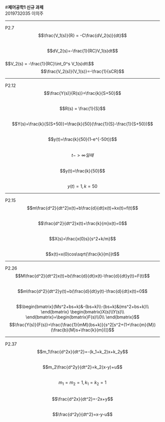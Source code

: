 #**제어공학1 신규 과제**  
2019732035 이의주
***
P2.7  
$$\frac{V_1(s)}{R} = -C\frac{dV_2(s)}{dt}$$   
$$dV_2(s)=-\frac{1}{RC}V_1(s)dt$$   
$$V_2(s) = -\frac{1}{RC}\int_0^s V_1(s)dt\$$   
$$\frac{V_2(s)}{V_1(s)}=-\frac{1}{sCR}$$   
***
P2.12
$$\frac{Y(s)}{R(s)}=\frac{k}{S+50}$$  
$$R(s) = \frac{1}{S}$$  
$$Y(s)=\frac{k}{S(S+50)}=\frac{k}{50}(\frac{1}{S}-\frac{1}{S+50})$$  
$$y(t)=\frac{k}{50}(1-e^{-50t})$$  
$$t->{\infty} 일 때$$  
$$y(t)=\frac{k}{50}$$  
$$y(t)=1, k=50$$
***
P2.15  
$$m\frac{d^2}{dt^2}x(t)+b\frac{d}{dt}x(t)+kx(t)=f(t)$$  
$$\frac{d^2}{dt^2}x(t)+\frac{k}{m}x(t)=0$$  
$$X(s)=\frac{x(0)s}{s^2+k/m}$$  
$$x(t)=x(0)cos\sqrt{\frac{k}{m}}t$$  
***
P2.26  
$$M\frac{d^2}{dt^2}x(t)+b(\frac{d}{dt}x(t)-\frac{d}{dt}y(t)=F(t)$$  
$$m\frac{d^2}{dt^2}y(t)+b(\frac{d}{dt}y(t)-\frac{d}{dt}x(t)=0$$  
$$\begin{bmatrix}(Ms^2+bs+k)&-(bs+k)\\-(bs+k)&(ms^2+bs+k)\\ \end{bmatrix}
\begin{bmatrix}X(s)\\Y(s)\\ \end{bmatrix}=\begin{bmatrix}F(s)\\0\\ \end{bmatrix}$$
$$\frac{Y(s)}{F(s)}=\frac{\frac{1}{mM}(bs+k)}{s^2[s^2+(1+\frac{m}{M})(\frac{b}{M}s+\frac{k}{m})]}$$  
***
P2.37  
$$m_1\frac{d^2x}{dt^2}=-(k_1+k_2)x+k_2y$$  
$$m_2\frac{d^2y}{dt^2}=k_2(x-y)+u$$   
$$m_1=m_2=1, k_1=k_2=1$$  
$$\frac{d^2x}{dt^2}=-2x+y$$  
$$\frac{d^2y}{dt^2}=x-y-u$$
